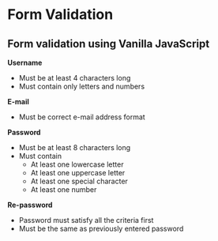 # Form Validation

## Form validation using Vanilla JavaScript

**Username**
 - Must be at least 4 characters long
 - Must contain only letters and numbers

**E-mail**
 - Must be correct e-mail address format

**Password**
 - Must be at least 8 characters long
 - Must contain
   - At least one lowercase letter
   - At least one uppercase letter
   - At least one special character
   - At least one number

**Re-password**
 - Password must satisfy all the criteria first
 - Must be the same as previously entered password